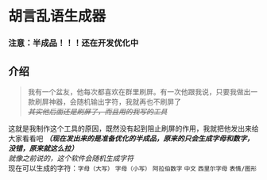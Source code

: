 # 胡言乱语生成器
### 注意：半成品！！！还在开发优化中
## 介绍
> 我有一个盆友，他每次都喜欢在群里刷屏。有一次他跟我说，只要我做出一款刷屏神器，会随机输出字符，我就再也不刷屏了  
> *~~其实他后面还是刷屏了，而且用的我写的工具~~*  
  
这就是我制作这个工具的原因，既然没有起到阻止刷屏的作用，我就把他发出来给大家看看吧 ***（现在发出来的是准备优化的半成品，原来的只会生成字母和数字，没错，原来就这么拉）***  
*就像之前说的，这个软件会随机生成字符*  
现在可以生成的字符：`字母（大写）` `字母（小写）` `阿拉伯数字` `中文` `西里尔字母` `表情/图形`
